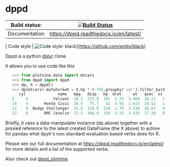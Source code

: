 # dppd

| Build status: | [![Build Status](https://travis-ci.com/TyberiusPrime/dppd.svg?branch=master)](https://travis-ci.com/TyberiusPrime/dppd)|
|---------------|-----------------------------------------------------------------------------|
| Documentation | https://dppd.readthedocs.io/en/latest/

| Code style    | ![Code style: black](https://img.shields.io/badge/code%20style-black-000000.svg)](https://github.com/ambv/black)

Dppd is a python [dplyr](dplyr.tidyverse.org) clone.


It allows you to use code like this


```python
   >>> from plotnine.data import mtcars
   >>> from dppd import dppd
   >>> dp, X = dppd()
   >>> dp(mtcars).mutate(kwh = X.hp * 0.74).groupby('cyl').filter_by(X.kwh.rank() < 2).ungroup().pd
      cyl              name   mpg   disp   hp  drat     wt   qsec  vs  am  gear  carb     kwh
   5     6           Valiant  18.1  225.0  105  2.76  3.460  20.22   1   0     3     1   77.70
   18    4       Honda Civic  30.4   75.7   52  4.93  1.615  18.52   1   1     4     2   38.48
   21    8  Dodge Challenger  15.5  318.0  150  2.76  3.520  16.87   0   0     3     2  111.00
   22    8       AMC Javelin  15.2  304.0  150  3.15  3.435  17.30   0   0     3     2  111.00
```


Briefly, it uses a data-manipulater instance (dp above) together with a proxied 
reference to the latest created DataFrame (the X above) to achive for pandas what dpylr's 
non-standard-evaluation based verbs does for R.


Please see our full documentation at https://dppd.readthedocs.io/en/latest/
for more details and a list of the supported verbs.


Also check out [dppd_plotnine](https://github.com/TyberiusPrime/dppd_plotnine)


